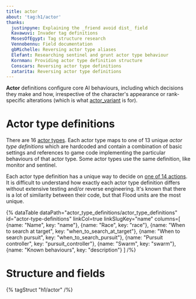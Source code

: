 ```yaml
---
title: actor
about: 'tag:h1/actor'
thanks:
  justinpyne: Explaining the _friend avoid dist_ field
  Kavawuvi: Invader tag definitions
  MosesOfEgypt: Tag structure research
  Vennobennu: Field documentation
  gbMichelle: Reversing actor type aliases
  Elefant: Researching sentinel and grunt actor type behaviour
  Kornman: Providing actor type definition structure
  Conscars: Reversing actor type definitions
  zatarita: Reversing actor type definitions
---
```

**Actor** definitions configure core AI behaviours, including which decisions they make and how, irrespective of the character's appearance or rank-specific alterations (which is what [actor_variant](~) is for).

# Actor type definitions
There are 16 [actor types](#tag-field-type). Each actor type maps to one of 13 unique _actor type definitions_ which are hardcoded and contain a combination of basic settings and references to game code implementing the particular behaviours of that actor type. Some actor types use the same definition, like monitor and sentinel.

Each actor type definition has a unique way to decide on [one of 14 actions](~ai#actions). It is difficult to understand how exactly each actor type definition differs without extensive testing and/or reverse engineering. It's known that there is a lot of similarity between their code, but that Flood units are the most unique.

{% dataTable
  dataPath="actor_type_definitions/actor_type_definitions"
  id="actor-type-definitions"
  linkCol=true
  linkSlugKey="name"
  columns=[
    {name: "Name", key: "name"},
    {name: "Race", key: "race"},
    {name: "When to search at target", key: "when_to_search_at_target"},
    {name: "When to search pursuit", key: "when_to_search_pursuit"},
    {name: "Pursuit controller", key: "pursuit_controller"},
    {name: "Swarm", key: "swarm"},
    {name: "Known behaviours", key: "description"}
  ]
/%}

# Structure and fields

{% tagStruct "h1/actor" /%}
